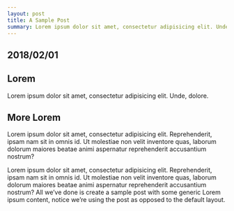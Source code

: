 ```yaml
---
layout: post
title: A Sample Post
summary: Lorem ipsum dolor sit amet, consectetur adipisicing elit. Unde, dolore.
---
```


<!-- post 2018/01/01 a sample post | begin -->

## 2018/02/01

## Lorem
Lorem ipsum dolor sit amet, consectetur adipisicing elit. Unde, dolore.

## More Lorem
Lorem ipsum dolor sit amet, consectetur adipisicing elit. Reprehenderit, ipsam nam sit in omnis id. Ut molestiae non velit inventore quas, laborum dolorum maiores beatae animi aspernatur reprehenderit accusantium nostrum?

Lorem ipsum dolor sit amet, consectetur adipisicing elit. Reprehenderit, ipsam nam sit in omnis id. Ut molestiae non velit inventore quas, laborum dolorum maiores beatae animi aspernatur reprehenderit accusantium nostrum?
All we’ve done is create a sample post with some generic Lorem ipsum content, notice we’re using the post as opposed to the default layout.

<!-- post 2018/01/01 a sample post | end -->
